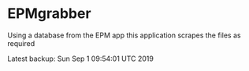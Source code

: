 # EPMgrabber
Using a database from the EPM app this application scrapes the files as required


Latest backup: Sun Sep 1 09:54:01 UTC 2019

